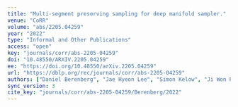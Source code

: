 ```yaml
---
title: "Multi-segment preserving sampling for deep manifold sampler."
venue: "CoRR"
volume: "abs/2205.04259"
year: "2022"
type: "Informal and Other Publications"
access: "open"
key: "journals/corr/abs-2205-04259"
doi: "10.48550/ARXIV.2205.04259"
ee: "https://doi.org/10.48550/arXiv.2205.04259"
url: "https://dblp.org/rec/journals/corr/abs-2205-04259"
authors: ["Daniel Berenberg", "Jae Hyeon Lee", "Simon Kelow", "Ji Won Park", "Andrew M. Watkins", "Vladimir Gligorijevic", "Richard Bonneau", "Stephen Ra", "Kyunghyun Cho"]
sync_version: 3
cite_key: "journals/corr/abs-2205-04259/Berenberg/2022"
---
```

